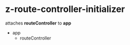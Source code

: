 # z-route-controller-initializer

attaches **routeController** to **app**

* app
  * routeController
